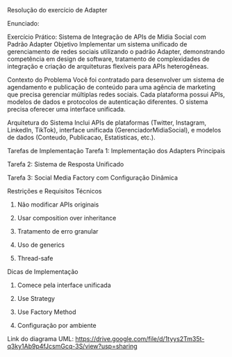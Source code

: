 Resolução do exercício de Adapter

Enunciado: 

Exercício Prático: Sistema de Integração de APIs de Mídia Social com Padrão Adapter
Objetivo
Implementar um sistema unificado de gerenciamento de redes sociais utilizando o padrão Adapter, demonstrando competência em design de software, tratamento de complexidades de integração e criação de arquiteturas flexíveis para APIs heterogêneas.

Contexto do Problema
Você foi contratado para desenvolver um sistema de agendamento e publicação de conteúdo para uma agência de marketing que precisa gerenciar múltiplas redes sociais. Cada plataforma possui APIs, modelos de dados e protocolos de autenticação diferentes. O sistema precisa oferecer uma interface unificada.

Arquitetura do Sistema
Inclui APIs de plataformas (Twitter, Instagram, LinkedIn, TikTok), interface unificada (GerenciadorMidiaSocial), e modelos de dados (Conteudo, Publicacao, Estatisticas, etc.).

Tarefas de Implementação
Tarefa 1: Implementação dos Adapters Principais

Tarefa 2: Sistema de Resposta Unificado

Tarefa 3: Social Media Factory com Configuração Dinâmica

Restrições e Requisitos Técnicos
1. Não modificar APIs originais

2. Usar composition over inheritance

3. Tratamento de erro granular

4. Uso de generics

5. Thread-safe

Dicas de Implementação
1. Comece pela interface unificada

2. Use Strategy

3. Use Factory Method

4. Configuração por ambiente


Link do diagrama UML:
https://drive.google.com/file/d/1tyys2Tm35t-q3ky1Ab9p4fJcsmGcq-3S/view?usp=sharing

